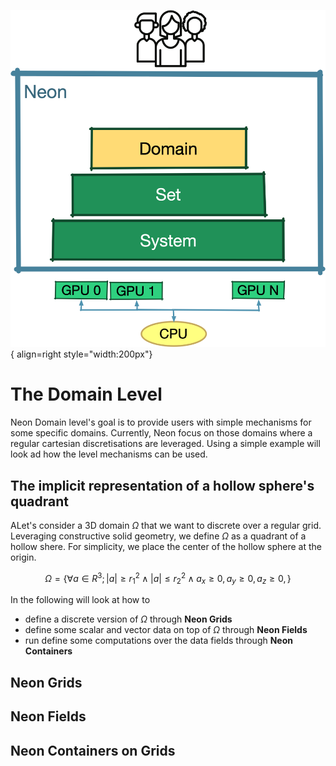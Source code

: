 ![](img/04-layers-domain.png){ align=right  style="width:200px"}
# The Domain Level


Neon Domain level's goal is to provide users with simple mechanisms for some specific domains. 
Currently, Neon focus on those domains where a regular cartesian discretisations are leveraged. 
Using a simple example will look ad how the level mechanisms can be used. 

## The implicit representation of a hollow sphere's quadrant

ALet's consider a 3D domain $\Omega$ that we want to discrete over a regular grid. 
Leveraging constructive solid geometry, we define $\Omega$ as a quadrant of a hollow shere. 
For simplicity, we place the center of the hollow sphere at the origin. 

$$\Omega = \{ \forall a \in R^3  ; |a|\geq r_1^2 \wedge |a|	\leq r_2^2 \wedge a_x \geq 0, a_y \geq 0, a_z \geq 0, \}$$ 

In the following will look at how to

* define a discrete version of $\Omega$ through **Neon Grids**
* define some scalar and vector data on top of $\Omega$ through **Neon Fields**
* run define some computations over the data fields through **Neon Containers**

## Neon Grids

## Neon Fields

## Neon Containers on Grids